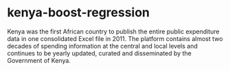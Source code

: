 # kenya-boost-regression
Kenya was the first African country to publish the entire public expenditure data in one consolidated Excel file in 2011. The platform contains almost two decades of spending information at the central and local levels and continues to be yearly updated, curated and disseminated by the Government of Kenya.
